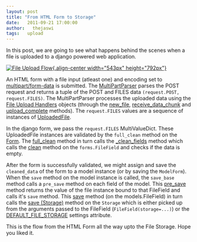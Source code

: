 ```yaml
---
layout: post
title: "From HTML Form to Storage"
date:   2011-09-21 17:00:00
author:   thejaswi
tags:   upload
---
```


In this post, we are going to see what happens behind the scenes when a
file is uploaded to a django powered web application.

[![File Upload Flow](http://agiliq.com/dumps/images/20110921/file_storage.gif){.align-center
width="543px"
height="792px"}](http://agiliq.com/dumps/images/20110921/file_storage.gif)

An HTML form with a file input (atleast one) and encoding set to
[multipart/form-data](https://docs.djangoproject.com/en/dev/ref/forms/api/#binding-uploaded-files)
is submitted. The
[MultiPartParser](https://code.djangoproject.com/browser/django/trunk/django/http/multipartparser.py#L31)
parses the POST request and returns a tuple of the POST and FILES data
`(request.POST, request.FILES)`. The MultiPartParser processes the
uploaded data using the [File Upload
Handlers](https://docs.djangoproject.com/en/dev/topics/http/file-uploads/#upload-handlers)
objects (through the
[new\_file](https://code.djangoproject.com/browser/django/trunk/django/core/files/uploadhandler.py#L87),
[receive\_data\_chunk](https://code.djangoproject.com/browser/django/trunk/django/core/files/uploadhandler.py#L100)
and
[upload\_complete](https://code.djangoproject.com/browser/django/trunk/django/core/files/uploadhandler.py#L116)
methods). The `request.FILES` values are a sequence of instances of
[UploadedFile](https://docs.djangoproject.com/en/dev/topics/http/file-uploads/#uploadedfile-objects).

In the django form, we pass the `request.FILES` MultiValueDict. These
UploadedFile instances are validated by the `full_clean` method on the
[Form](https://docs.djangoproject.com/en/dev/ref/forms/api/). The
[full\_clean](https://code.djangoproject.com/browser/django/trunk/django/forms/forms.py#L254)
method in turn calls the
[\_clean\_fields](https://code.djangoproject.com/browser/django/trunk/django/forms/forms.py#L273)
method which calls the
[clean](https://code.djangoproject.com/browser/django/trunk/django/forms/fields.py#L493)
method on the `forms.FileField` and checks if the data is empty.

After the form is successfully validated, we might assign and save the
`cleaned_data` of the form to a model instance (or by saving the
`ModelForm`). When the `save` method on the model instance is called,
the `save_base` method calls a `pre_save` method on each field of the
model. This
[pre\_save](https://code.djangoproject.com/browser/django/trunk/django/db/models/fields/files.py#L244)
method returns the value of the file instance bound to that FileField
and calls it\'s `save` method. This
[save](https://code.djangoproject.com/browser/django/trunk/django/db/models/fields/files.py#L84)
method (on the models.FileField) in turn calls the [save
(Storage)](https://code.djangoproject.com/browser/django/trunk/django/core/files/storage.py#L34)
method on the `Storage` which is either picked up from the arguments
passed to the FileField (`FileField(storage=...)`) or the
[DEFAULT\_FILE\_STORAGE](https://docs.djangoproject.com/en/dev/ref/settings/#std:setting-DEFAULT_FILE_STORAGE)
settings attribute.

This is the flow from the HTML Form all the way upto the File Storage.
Hope you liked it.
